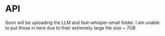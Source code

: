 # API

  Soon will be uploading the LLM and fast-whisper-small folder. I am unable to put those in here due to their extremely large file size ~ 7GB
